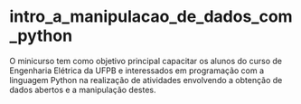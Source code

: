 # intro_a_manipulacao_de_dados_com_python
O minicurso tem como objetivo principal capacitar os alunos do curso de Engenharia Elétrica da UFPB e interessados em programação com a linguagem Python na realização de atividades envolvendo a obtenção de dados abertos e a manipulação destes.
